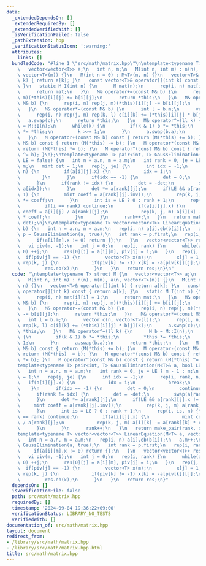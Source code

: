 ```yaml
---
data:
  _extendedDependsOn: []
  _extendedRequiredBy: []
  _extendedVerifiedWith: []
  _isVerificationFailed: false
  _pathExtension: hpp
  _verificationStatusIcon: ':warning:'
  attributes:
    links: []
  bundledCode: "#line 1 \"src/math/matrix.hpp\"\n\ntemplate<typename T> struct M {\n\
    \   vector<vector<T>> a;\n   int n, m;\n   M(int n, int m) : n(n), m(m), a(n,\
    \ vector<T>(m)) {}\n   M(int n = 0) : M<T>(n, n) {}\n   vector<T>& operator[](int\
    \ k) { return a[k]; }\n   const vector<T>& operator[](int k) const { return a[k];\
    \ }\n   static M I(int n) {\n      M mat(n);\n      rep(i, n) mat[i][i] = 1;\n\
    \      return mat;\n   }\n   M& operator+=(const M& b) {\n      rep(i, n) rep(j,\
    \ m)(*this)[i][j] += b[i][j];\n      return *this;\n   }\n   M& operator-=(const\
    \ M& b) {\n      rep(i, n) rep(j, m)(*this)[i][j] -= b[i][j];\n      return *this;\n\
    \   }\n   M& operator*=(const M& b) {\n      int l = b.m;\n      vector c(n, vector<T>(l));\n\
    \      rep(i, n) rep(j, m) rep(k, l) c[i][k] += (*this)[i][j] * b[j][k];\n   \
    \   a.swap(c);\n      return *this;\n   }\n   M& operator^=(ll k) {\n      M b\
    \ = M::I(n);\n      while(k) {\n         if(k & 1) b *= *this;\n         *this\
    \ *= *this;\n         k >>= 1;\n      }\n      a.swap(b.a);\n      return *this;\n\
    \   }\n   M operator+(const M& b) const { return (M(*this) += b); }\n   M operator-(const\
    \ M& b) const { return (M(*this) -= b); }\n   M operator*(const M& b) const {\
    \ return (M(*this) *= b); }\n   M operator^(const M& b) const { return (M(*this)\
    \ ^= b); }\n};\ntemplate<typename T> pair<int, T> GaussElimination(M<T>& a, bool\
    \ LE = false) {\n   int n = a.n, m = a.m;\n   int rank = 0, je = LE ? m - 1 :\
    \ m;\n   mint det = 1;\n   rep(j, je) {\n      int idx = -1;\n      rep(i, rank,\
    \ n) {\n         if(a[i][j].x) {\n            idx = i;\n            break;\n \
    \        }\n      }\n      if(idx == -1) {\n         det = 0;\n         continue;\n\
    \      }\n      if(rank != idx) {\n         det = -det;\n         swap(a[rank],\
    \ a[idx]);\n      }\n      det *= a[rank][j];\n      if(LE && a[rank][j].x !=\
    \ 1) {\n         mint coeff = a[rank][j].inv();\n         rep(k, j, m) a[rank][k]\
    \ *= coeff;\n      }\n      int is = LE ? 0 : rank + 1;\n      rep(i, is, n) {\n\
    \         if(i == rank) continue;\n         if(a[i][j].x) {\n            mint\
    \ coeff = a[i][j] / a[rank][j];\n            rep(k, j, m) a[i][k] -= a[rank][k]\
    \ * coeff;\n         }\n      }\n      rank++;\n   }\n   return make_pair(rank,\
    \ det);\n}\n\ntemplate<typename T> vector<vector<T>> LinearEquation(M<T> a, vector<T>\
    \ b) {\n   int n = a.n, m = a.m;\n   rep(i, n) a[i].eb(b[i]);\n   a.m++;\n   auto\
    \ p = GaussElimination(a, true);\n   int rank = p.first;\n   rep(i, rank, n) {\n\
    \      if(a[i][m].x != 0) return {};\n   }\n   vector<vector<T>> res(1, vector<T>(m));\n\
    \   vi piv(m, -1);\n   int j = 0;\n   rep(i, rank) {\n      while(a[i][j].x ==\
    \ 0) ++j;\n      res[0][j] = a[i][m], piv[j] = i;\n   }\n   rep(j, m) {\n    \
    \  if(piv[j] == -1) {\n         vector<T> x(m);\n         x[j] = 1;\n        \
    \ rep(k, j) {\n            if(piv[k] != -1) x[k] = -a[piv[k]][j];\n         }\n\
    \         res.eb(x);\n      }\n   }\n   return res;\n}\n"
  code: "\ntemplate<typename T> struct M {\n   vector<vector<T>> a;\n   int n, m;\n\
    \   M(int n, int m) : n(n), m(m), a(n, vector<T>(m)) {}\n   M(int n = 0) : M<T>(n,\
    \ n) {}\n   vector<T>& operator[](int k) { return a[k]; }\n   const vector<T>&\
    \ operator[](int k) const { return a[k]; }\n   static M I(int n) {\n      M mat(n);\n\
    \      rep(i, n) mat[i][i] = 1;\n      return mat;\n   }\n   M& operator+=(const\
    \ M& b) {\n      rep(i, n) rep(j, m)(*this)[i][j] += b[i][j];\n      return *this;\n\
    \   }\n   M& operator-=(const M& b) {\n      rep(i, n) rep(j, m)(*this)[i][j]\
    \ -= b[i][j];\n      return *this;\n   }\n   M& operator*=(const M& b) {\n   \
    \   int l = b.m;\n      vector c(n, vector<T>(l));\n      rep(i, n) rep(j, m)\
    \ rep(k, l) c[i][k] += (*this)[i][j] * b[j][k];\n      a.swap(c);\n      return\
    \ *this;\n   }\n   M& operator^=(ll k) {\n      M b = M::I(n);\n      while(k)\
    \ {\n         if(k & 1) b *= *this;\n         *this *= *this;\n         k >>=\
    \ 1;\n      }\n      a.swap(b.a);\n      return *this;\n   }\n   M operator+(const\
    \ M& b) const { return (M(*this) += b); }\n   M operator-(const M& b) const {\
    \ return (M(*this) -= b); }\n   M operator*(const M& b) const { return (M(*this)\
    \ *= b); }\n   M operator^(const M& b) const { return (M(*this) ^= b); }\n};\n\
    template<typename T> pair<int, T> GaussElimination(M<T>& a, bool LE = false) {\n\
    \   int n = a.n, m = a.m;\n   int rank = 0, je = LE ? m - 1 : m;\n   mint det\
    \ = 1;\n   rep(j, je) {\n      int idx = -1;\n      rep(i, rank, n) {\n      \
    \   if(a[i][j].x) {\n            idx = i;\n            break;\n         }\n  \
    \    }\n      if(idx == -1) {\n         det = 0;\n         continue;\n      }\n\
    \      if(rank != idx) {\n         det = -det;\n         swap(a[rank], a[idx]);\n\
    \      }\n      det *= a[rank][j];\n      if(LE && a[rank][j].x != 1) {\n    \
    \     mint coeff = a[rank][j].inv();\n         rep(k, j, m) a[rank][k] *= coeff;\n\
    \      }\n      int is = LE ? 0 : rank + 1;\n      rep(i, is, n) {\n         if(i\
    \ == rank) continue;\n         if(a[i][j].x) {\n            mint coeff = a[i][j]\
    \ / a[rank][j];\n            rep(k, j, m) a[i][k] -= a[rank][k] * coeff;\n   \
    \      }\n      }\n      rank++;\n   }\n   return make_pair(rank, det);\n}\n\n\
    template<typename T> vector<vector<T>> LinearEquation(M<T> a, vector<T> b) {\n\
    \   int n = a.n, m = a.m;\n   rep(i, n) a[i].eb(b[i]);\n   a.m++;\n   auto p =\
    \ GaussElimination(a, true);\n   int rank = p.first;\n   rep(i, rank, n) {\n \
    \     if(a[i][m].x != 0) return {};\n   }\n   vector<vector<T>> res(1, vector<T>(m));\n\
    \   vi piv(m, -1);\n   int j = 0;\n   rep(i, rank) {\n      while(a[i][j].x ==\
    \ 0) ++j;\n      res[0][j] = a[i][m], piv[j] = i;\n   }\n   rep(j, m) {\n    \
    \  if(piv[j] == -1) {\n         vector<T> x(m);\n         x[j] = 1;\n        \
    \ rep(k, j) {\n            if(piv[k] != -1) x[k] = -a[piv[k]][j];\n         }\n\
    \         res.eb(x);\n      }\n   }\n   return res;\n}"
  dependsOn: []
  isVerificationFile: false
  path: src/math/matrix.hpp
  requiredBy: []
  timestamp: '2024-09-04 19:36:22+09:00'
  verificationStatus: LIBRARY_NO_TESTS
  verifiedWith: []
documentation_of: src/math/matrix.hpp
layout: document
redirect_from:
- /library/src/math/matrix.hpp
- /library/src/math/matrix.hpp.html
title: src/math/matrix.hpp
---
```

